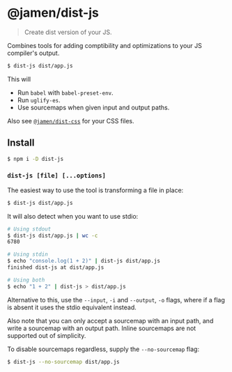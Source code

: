 
# @jamen/dist-js

> Create dist version of your JS.

Combines tools for adding comptibility and optimizations to your JS compiler's
output.

```sh
$ dist-js dist/app.js
```

This will

- Run `babel` with `babel-preset-env`.
- Run `uglify-es`.
- Use sourcemaps when given input and output paths.

Also see [`@jamen/dist-css`](https://github.com/jamen/dist-css) for your CSS files.

## Install

```sh
$ npm i -D dist-js
```

### `dist-js [file] [...options]`

The easiest way to use the tool is transforming a file in place:

```sh
$ dist-js dist/app.js
```

It will also detect when you want to use stdio:

```sh
# Using stdout
$ dist-js dist/app.js | wc -c
6780

# Using stdin
$ echo "console.log(1 + 2)" | dist-js dist/app.js
finished dist-js at dist/app.js

# Using both
$ echo "1 + 2" | dist-js > dist/app.js
```

Alternative to this, use the `--input`, `-i` and `--output`, `-o` flags, where
if a flag is absent it uses the stdio equivalent instead.

Also note that you can only accept a sourcemap with an input path, and write a
sourcemap with an output path.  Inline sourcemaps are not supported out of
simplicity.

To disable sourcemaps regardless, supply the `--no-sourcemap` flag:

```sh
$ dist-js --no-sourcemap dist/app.js
```
